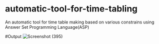 # automatic-tool-for-time-tabling
An automatic tool for time table making based on various constrains using Answer Set Programming Language(ASP)

#Output
![Screenshot (395)](https://user-images.githubusercontent.com/69588968/161325074-d3741927-a527-441b-9197-925bb509c4e3.png)
